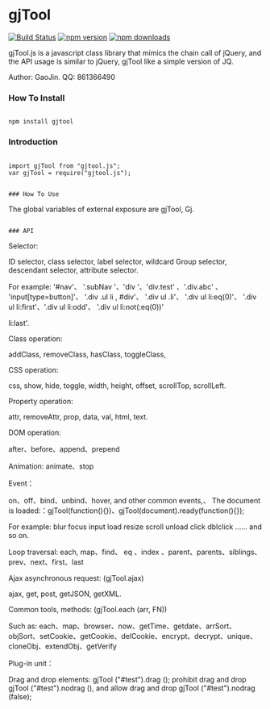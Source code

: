 ﻿# gjTool

[![Build Status](https://travis-ci.org/gjTool/gjTool.svg?branch=master)](https://travis-ci.org/gjTool/gjTool)
[![npm version](https://img.shields.io/npm/v/gjtool.svg)](https://www.npmjs.com/package/gjtool)
[![npm downloads](https://img.shields.io/npm/dt/gjtool.svg)](https://www.npmjs.com/package/gjtool)

gjTool.js is a javascript class library that mimics the chain call of jQuery, and the API usage is similar to jQuery, gjTool like a simple version of JQ.

Author: GaoJin. QQ: 861366490

### How To Install
```

npm install gjtool

```

### Introduction
```

import gjTool from "gjtool.js";
var gjTool = require("gjtool.js");
```


<script type="text/javascript" src="gjtool.js"></script>

```

### How To Use
```

The global variables of external exposure are gjTool, Gj.

```

### API
```

Selector:

ID selector, class selector, label selector, wildcard
Group selector, descendant selector, attribute selector.

For example: '#nav'、 '.subNav '、'div '、'div.test' 、'.div.abc'  、 'input[type=button]'、
'.div .ul li , #div'、  '.div ul .li'、 '.div ul li:eq(0)'、 '.div ul li:first'、'.div ul li:odd'、 '.div ul li:not(:eq(0))'

 li:last'.

Class operation:

addClass, removeClass, hasClass, toggleClass,



CSS operation:

css, show, hide, toggle, width, height, offset, scrollTop, scrollLeft.



Property operation:

attr, removeAttr, prop, data, val, html, text.



DOM operation:

after、before、append、prepend

Animation:
animate、stop


Event：

on、off、bind、unbind、hover, and other common events,、
The document is loaded:：gjTool(function(){})、gjTool(document).ready(function(){});

For example: blur focus input load resize scroll unload click dblclick …… and so on.

Loop traversal: each, map、find、 eq 、index 、parent、parents、siblings、prev、next、first、last

Ajax asynchronous request: (gjTool.ajax)

ajax, get, post, getJSON, getXML.


Common tools, methods: (gjTool.each (arr, FN))

Such as: each、map、browser、now、getTime、getdate、arrSort、objSort、setCookie、getCookie、delCookie、encrypt、decrypt、unique、cloneObj、extendObj、getVerify


Plug-in unit：

Drag and drop elements: gjTool ("#test").drag (); prohibit drag and drop gjTool ("#test").nodrag (), and allow drag and drop gjTool ("#test").nodrag (false);